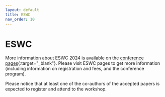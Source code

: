 ```yaml
---
layout: default
title: ESWC
nav_order: 10
---
```


# ESWC
More information about ESWC 2024 is available on the [conference pages](https://2024.eswc-conferences.org){:target="_blank"}. Please visit ESWC pages to get more information (including information on registration and fees, and the conference program).

Please notice that at least one of the co-authors of the accepted papers is expected to register and attend to the workshop.